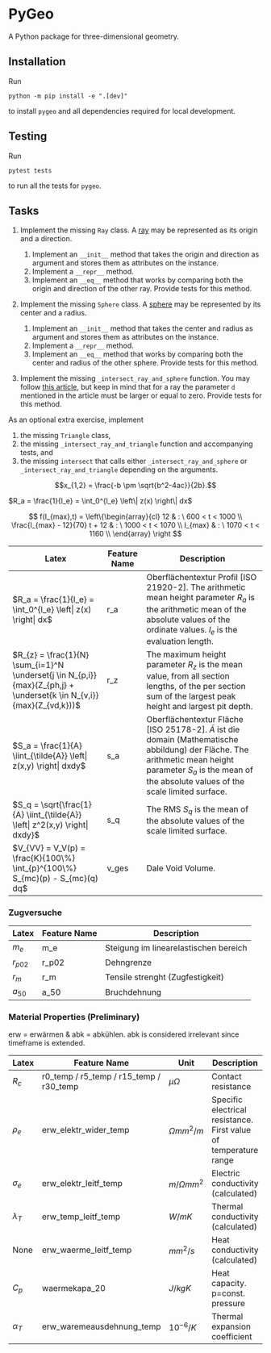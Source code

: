 



<!-- 

<script type="text/javascript" async
src="https://cdnjs.cloudflare.com/ajax/libs/mathjax/2.7.2/MathJax.js? 
config=TeX-MML-AM_CHTML"
</script>

This is commented out. -->



PyGeo
=====

A Python package for three-dimensional geometry.


Installation
------------

Run
```
python -m pip install -e ".[dev]"
```
to install `pygeo` and all dependencies required for local development.


Testing
-------

Run
```
pytest tests
```
to run all the tests for `pygeo`.


Tasks
-----

1. Implement the missing `Ray` class. A [ray](https://en.wikipedia.org/wiki/Line_(geometry)#Ray) may be represented as its origin and a direction.

   1. Implement an `__init__` method that takes the origin and direction as argument and stores them as attributes on the instance.
   1. Implement a `__repr__` method.
   1. Implement an `__eq__` method that works by comparing both the origin and direction of the other ray. Provide tests for this method.

1. Implement the missing `Sphere` class. A [sphere](https://en.wikipedia.org/wiki/Sphere) may be represented by its center and a radius.

   1. Implement an `__init__` method that takes the center and radius as argument and stores them as attributes on the instance.
   1. Implement a `__repr__` method.
   1. Implement an `__eq__` method that works by comparing both the center and radius of the other sphere. Provide tests for this method.

1. Implement the missing `_intersect_ray_and_sphere` function. You may follow [this article](https://en.wikipedia.org/wiki/Line%E2%80%93sphere_intersection), but keep in mind that for a ray the parameter `d` mentioned in the article must be larger or equal to zero. Provide tests for this method.

As an optional extra exercise, implement

1. the missing `Triangle` class,
1. the missing `_intersect_ray_and_triangle` function and accompanying tests, and
1. the missing `intersect` that calls either `_intersect_ray_and_sphere` or `_intersect_ray_and_triangle` depending on the arguments.



$$x_{1,2} = \frac{-b \pm \sqrt{b^2-4ac}}{2b}.$$

$R_a = \frac{1}{l_e} = \int_0^{l_e} \left\| z(x) \right\| dx$





$$ f(I_{max},t) = \left\{\begin{array}{cl} 12 & : \  600    < t < 1000 \\ \frac{I_{max} - 12}{70} t + 12 & : \  1000  < t < 1070 \\ I_{max} & : \  1070  < t < 1160 \\ \end{array} \right $$




$\text{Latex}$ | Feature Name | Description
--- | --- | ---
$R_a = \frac{1}{l_e} = \int_0^{l_e} \left\| z(x) \right\| dx$ | r_a | Oberflächentextur Profil [ISO 21920-2]. The arithmetic mean height parameter $R_a$ is the arithmetic mean of the absolute values of the ordinate values. $l_e$ is the evaluation length.
$R_{z} = \frac{1}{N} \sum_{i=1}^N \underset{j \in N_{p,i}}{max}(Z_{ph,j} + \underset{k \in N_{v,i}}{max}(Z_{vd,k}))$ | r_z | The maximum height parameter $R_z$ is the mean value, from all section lengths, of the per section sum of the largest peak height and largest pit depth.
$S_a = \frac{1}{A} \iint_{\tilde{A}} \left\| z(x,y) \right\| dxdy$ | s_a | Oberflächentextur Fläche [ISO 25178-2]. $\tilde{A}$ ist die domain (Mathematische abbildung) der Fläche.  The arithmetic mean height parameter $S_a$ is the mean of the absolute values of the scale limited surface.
$S_q = \sqrt{\frac{1}{A} \iint_{\tilde{A}} \left\| z^2(x,y) \right\| dxdy}$ | s_q | The RMS $S_q$ is the mean of the absolute values of the scale limited surface.
$V_{VV} = V_V(p) = \frac{K}{100\%} \int_{p}^{100\%} S_{mc}(p) - S_{mc}(q) dq$ | v_ges | Dale Void Volume.


### Zugversuche
$\text{Latex}$ | Feature Name | Description
--- | --- | ---
$m_e$ | m_e | Steigung im linearelastischen bereich
$r_{p02}$ | r_p02 | Dehngrenze
$r_m$ | r_m | Tensile strenght (Zugfestigkeit)
$a_{50}$ | a_50 | Bruchdehnung

### Material Properties (**Preliminary**)
erw = erwärmen & abk = abkühlen. abk is considered irrelevant since timeframe is extended.

$\text{Latex}$ | Feature Name | Unit | Description
--- | --- | --- | ---
$R_c$ | r0_temp / r5_temp / r15_temp / r30_temp  | $\mu \Omega$ |  Contact resistance
$\rho_e$ | erw_elektr_wider_temp | $\Omega mm^2/m$ | Specific electrical resistance. First value of temperature range
$\sigma_e$ | erw_elektr_leitf_temp | $m/\Omega mm^2$ | Electric conductivity (calculated)
$\lambda_T$ | erw_temp_leitf_temp | $W/mK$ | Thermal conductivity (calculated)
$\text{None}$ | erw_waerme_leitf_temp | $mm^2/s$ | Heat conductivity (calculated)
$C_p$ | waermekapa_20 | $J / kgK$ | Heat capacity. p=const. pressure
$\alpha_T$ | erw_waremeausdehnung_temp | $10^{-6}/K$ | Thermal expansion coefficient








